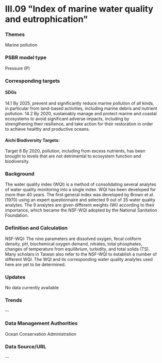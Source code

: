 # III.09 "Index of marine water quality and eutrophication"

### Themes
Marine pollution
### PSBR model type
Pressure (P)
### Corresponding targets
#### SDGs
14.1 By 2025, prevent and significantly reduce marine pollution of all kinds, in particular from land-based activities, including marine debris and nutrient pollution. 14.2 By 2020, sustainably manage and protect marine and coastal ecosystems to avoid significant adverse impacts, including by strengthening their resilience, and take action for their restoration in order to achieve healthy and productive oceans.
#### Aichi Biodiversity Targets:
Target 8 By 2020, pollution, including from excess nutrients, has been brought to levels that are not detrimental to ecosystem function and biodiversity.
### Background
The water quality index (WQI) is a method of consolidating several analytes of water quality monitoring into a single index. WQI has been developed for more than 40 years. The first general index was developed by Brown et al. (1970) using an expert questionnaire and selected 9 out of 35 water quality analytes. The 9 analytes are given different weights (Wi) according to their importance, which became the NSF-WQI adopted by the National Sanitation Foundation.
### Definition and Calculation
NSF-WQI: The nine parameters are dissolved oxygen, fecal coliform density, pH, biochemical oxygen demand, nitrates, total phosphates, changes of temperature from equilibrium, turbidity, and total solids (TS). Many scholars in Taiwan also refer to the NSF-WQI to establish a number of different WQI. The WQI and its corresponding water quality analytes used here are yet to be determined.
### Updates
No data currently available
### Trends
--
### Data Management Authorities
Ocean Conservation Administration
### Data Source/URL
--